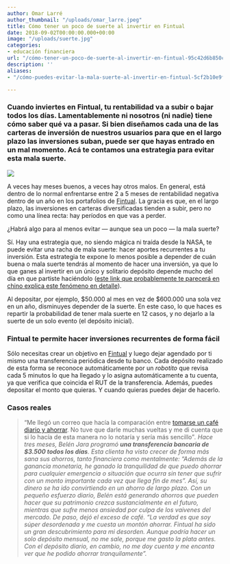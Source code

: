 ```yaml
---
author: Omar Larré
author_thumbnail: "/uploads/omar_larre.jpeg"
title: Cómo tener un poco de suerte al invertir en Fintual
date: 2018-09-02T00:00:00.000+00:00
image: "/uploads/suerte.jpg"
categories:
- educación financiera
url: "/cómo-tener-un-poco-de-suerte-al-invertir-en-fintual-95c42d6b850c/"
description: ''
aliases:
- "/cómo-puedes-evitar-la-mala-suerte-al-invertir-en-fintual-5cf2b10e9f00"

---
```

### Cuando inviertes en Fintual, tu rentabilidad va a subir o bajar todos los días. Lamentablemente ni nosotros (ni nadie) tiene cómo saber qué va a pasar. Si bien diseñamos cada una de las carteras de inversión de nuestros usuarios para que en el largo plazo las inversiones suban, puede ser que hayas entrado en un mal momento. Acá te contamos una estrategia para evitar esta mala suerte.

![](/uploads/cómo-tener-un4313.jpeg)

A veces hay meses buenos, a veces hay otros malos. En general, está dentro de lo normal enfrentarse entre 2 a 5 meses de rentabilidad negativa dentro de un año en los portafolios de [Fintual](https://fintual.cl/). La gracia es que, en el largo plazo, las inversiones en carteras diversificadas tienden a subir, pero no como una línea recta: hay períodos en que vas a perder.

¿Habrá algo para al menos evitar — aunque sea un poco — la mala suerte?

Sí. Hay una estrategia que, no siendo mágica ni traída desde la NASA, te puede evitar una racha de mala suerte: hacer aportes recurrentes a tu inversión. Esta estrategia te expone lo menos posible a depender de cuán buena o mala suerte tendrás al momento de hacer una inversión, ya que lo que ganes al invertir en un único y solitario depósito depende mucho del día en que partiste haciéndolo ([este link que probablemente te parecerá en chino explica este fenómeno en detalle](http://archive.nytimes.com/www.nytimes.com/interactive/2011/01/02/business/20110102-metrics-graphic.html)).

Al depositar, por ejemplo, $50.000 al mes en vez de $600.000 una sola vez en un año, disminuyes depender de la suerte. En este caso, lo que haces es repartir la probabilidad de tener mala suerte en 12 casos, y no dejarlo a la suerte de un solo evento (el depósito inicial).

### Fintual te permite hacer inversiones recurrentes de forma fácil

Sólo necesitas crear un objetivo en [Fintual](https://fintual.cl/) y luego dejar agendado por ti mismo una transferencia periódica desde tu banco. Cada depósito realizado de esta forma se reconoce automáticamente por un _robotito_ que revisa cada 5 minutos lo que ha llegado y lo asigna automáticamente a tu cuenta, ya que verifica que coincida el RUT de la transferencia. Además, puedes depositar el monto que quieras. Y cuando quieras puedes dejar de hacerlo.

### Casos reales

> “Me llegó un correo que hacía la comparación entre [tomarse un café diario y ahorrar](https://edu.fintual.cl/como-un-cafe-menos-al-dia-podria-darte-mas-de-100mm/). No tuve que darle muchas vueltas y me di cuenta que si lo hacía de esta manera no lo notaría y sería más sencillo”_._
> _Hace tres meses, Belén Jara programó **una transferencia bancaria de $3.500 todos los días**. Esta clienta ha visto crecer de forma más sana sus ahorros, tanto financiera como mentalmente: “Además de la ganancia monetaria, he ganado la tranquilidad de que puedo ahorrar para cualquier emergencia o situación que ocurra sin tener que sufrir con un monto importante cada vez que llega fin de mes”._
> _Así, su dinero se ha ido convirtiendo en un ahorro de largo plazo. Con un pequeño esfuerzo diario, Belén está generando ahorros que pueden hacer que su patrimonio crezca sustancialmente en el futuro, mientras que sufre menos ansiedad por culpa de los vaivenes del mercado. De paso, dejó el exceso de café._
> _“La verdad es que soy súper desordenada y me cuesta un montón ahorrar. Fintual ha sido un gran descubrimiento para mi desorden. Aunque podría hacer un solo depósito mensual, no me sale, porque me gasto la plata antes. Con el depósito diario, en cambio, no me doy cuenta y me encanta ver que he podido ahorrar tranquilamente”._